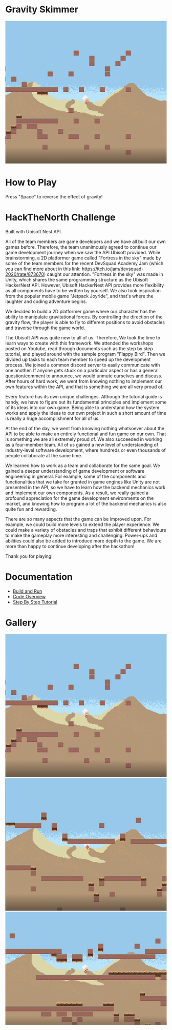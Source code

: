 # Gravity Skimmer
![Alt text](gameplay1.png?raw=true "Title")
# How to Play
Press "Space" to reverse the effect of gravity!

# HackTheNorth Challenge
Built with Ubisoft Nest API.

All of the team members are game developers and we have all built our own games before. Therefore, the team unanimously agreed to continue our game development journey when we saw the API Ubisoft provided. While brainstorming, a 2D platformer game called "Fortress in the sky" made by some of the team members for the recent DevSquad Academy Jam (which you can find more about in this link: https://itch.io/jam/devsquad-2020/rate/873670) caught our attention. "Fortress in the sky" was made in Unity, which shares the same programming structure as the Ubisoft HackerNest API. However, Ubisoft HackerNest API provides more flexibility as all components have to be written by yourself. We also took inspiration from the popular mobile game "Jetpack Joyride", and that's where the laughter and coding adventure begins. 

We decided to build a 2D platformer game where our character has the ability to manipulate gravitational forces. By controlling the direction of the gravity flow, the player is able to fly to different positions to avoid obstacles and traverse through the game world. 

The Ubisoft API was quite new to all of us. Therefore, We took the time to learn ways to create with this framework. We attended the workshops posted on Youtube, read through documents such as the step by step tutorial, and played around with the sample program "Flappy Bird". Then we divided up tasks to each team member to speed up the development process. We joined a common discord server to easily communicate with one another. If anyone gets stuck on a particular aspect or has a general question/comment to announce, we would unmute ourselves and discuss. After hours of hard work, we went from knowing nothing to implement our own features within the API, and that is something we are all very proud of. 

Every feature has its own unique challenges. Although the tutorial guide is handy, we have to figure out its fundamental principles and implement some of its ideas into our own game. Being able to understand how the system works and apply the ideas to our own project in such a short amount of time is really a huge accomplishment for all of us. 

At the end of the day, we went from knowing nothing whatsoever about the API to be able to make an entirely functional and fun game on our own. That is something we are all extremely proud of. We also succeeded in working as a four-member team. All of us gained a new level of understanding of industry-level software development, where hundreds or even thousands of people collaborate at the same time. 

We learned how to work as a team and collaborate for the same goal. We gained a deeper understanding of game development or software engineering in general. For example, some of the components and functionalities that we take for granted in game engines like Unity are not presented in the API, so we have to learn how the backend mechanics work and implement our own components. As a result, we really gained a profound appreciation for the game development environments on the market, and knowing how to program a lot of the backend mechanics is also quite fun and rewarding. 

There are so many aspects that the game can be improved upon. For example, we could build more levels to extend the player experience. We could make a variety of obstacles and traps that exhibit different behaviours to make the gameplay more interesting and challenging. Power-ups and abilities could also be added to introduce more depth to the game. We are more than happy to continue developing after the hackathon! 

Thank you for playing! 



# Documentation

- [Build and Run](https://github.com/UbisoftToronto/HackersNest/wiki/Build-and-Run)
- [Code Overview](https://github.com/UbisoftToronto/HackersNest/wiki/GameEngine-Overview)
- [Step By Step Tutorial](https://github.com/UbisoftToronto/HackersNest/wiki/Step-By-Step-Tutorial)

# Gallery

![Alt text](gameplay1.png?raw=true "Title")
![Alt text](gameplay2.png?raw=true "Title")
![Alt text](gameplay3.png?raw=true "Title")

